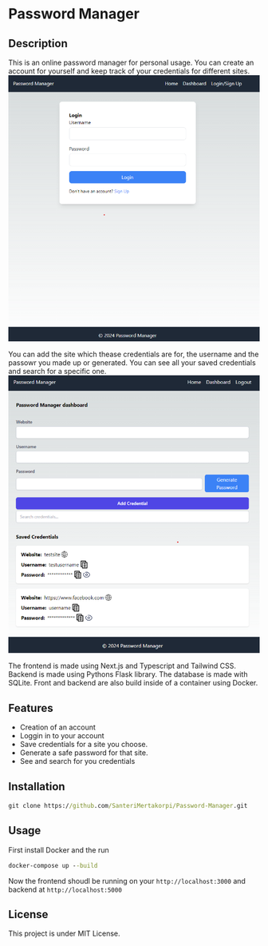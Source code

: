 # Password Manager

## Description

This is an online password manager for personal usage.
You can create an account for yourself and keep track of your credentials for different sites.
![Password Manager](img\login_screen.png)

You can add the site which thease credentials are for, the username and the passowr you made up or generated. You can see all your saved credentials and search for a specific one.
![Password Manager](img\dashboard.png)

The frontend is made using Next.js and Typescript and Tailwind CSS.
Backend is made using Pythons Flask library. The database is made with SQLite.
Front and backend are also build inside of a container using Docker.

## Features

- Creation of an account
- Loggin in to your account
- Save credentials for a site you choose.
- Generate a safe password for that site.
- See and search for you credentials

## Installation

```cmd
git clone https://github.com/SanteriMertakorpi/Password-Manager.git
```

## Usage

First install Docker and the run

```cmd
docker-compose up --build
```

Now the frontend shoudl be running on your ```http://localhost:3000``` and backend at ```http://localhost:5000```

## License

This project is under MIT License.
